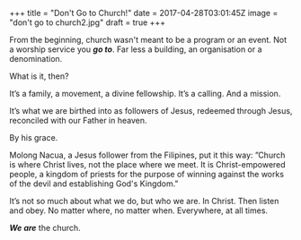 +++
title = "Don't Go to Church!"
date = 2017-04-28T03:01:45Z
image = "don't go to church2.jpg"
draft = true
+++

From the beginning, church wasn't meant to be a program or an event. Not a worship service you ***go to***. Far less a building, an organisation or a denomination. 

What is it, then?

It’s a family, a movement, a divine fellowship. It’s a calling.  And a mission. 

It’s what we are birthed into as followers of Jesus, redeemed through Jesus, reconciled with our Father in heaven. 

By his grace.

Molong Nacua, a Jesus follower from the Filipines, put it this way:
”Church is where Christ lives, not the place where we meet. It is Christ-empowered people, a kingdom of priests for the purpose of winning against the works of the devil and establishing God's Kingdom."

It’s not so much about what we do, but who we are. In Christ. Then listen and obey. No matter where, no matter when. Everywhere, at all times.

***We are*** the church.

